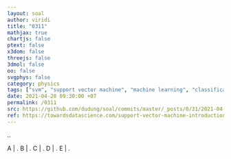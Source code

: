 ```yaml
---
layout: soal
author: viridi
title: "0311"
mathjax: true
chartjs: false
ptext: false
x3dom: false
threejs: false
3dmol: false
oo: false
svgphys: false
category: physics
tags: ["svm", "support vector machine", "machine learning", "classification", "fi3201", "2020-2"]
date: 2021-04-28 09:30:00 +07
permalink: /0311
src: https://github.com/dudung/soal/commits/master/_posts/0/31/2021-04-28-ml-svm-1.md
ref: https://towardsdatascience.com/support-vector-machine-introduction-to-machine-learning-algorithms-934a444fca47
---
```

..

A | .
B | .
C | .
D | .
E | .
